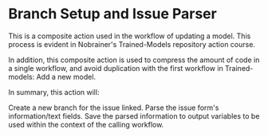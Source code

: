 # Branch Setup and Issue Parser

This is a composite action used in the workflow of updating a model. This process is evident in Nobrainer's Trained-Models repository action course.

In addition, this composite action is used to compress the amount of code in a single workflow, and avoid duplication with the first workflow in Trained-models: Add a new model.

In summary, this action will:

Create a new branch for the issue linked.
Parse the issue form's information/text fields.
Save the parsed information to output variables to be used within the context of the calling workflow.
